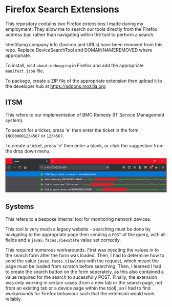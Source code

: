 # Firefox Search Extensions

This repository contains two Firefox extensions I made during my employment. 
They allow me to search our tools directly from the Firefox address bar, rather
than navigating within the tool to perform a search.

Identifying company info (favicon and URLs) have been removed from this repo. Replace DeviceSearchTool and DOMAINNAMEREMOVED where appropriate.

To install, visit `about:debugging` in Firefox and add the appropriate `manifest.json` file. 

To package, create a ZIP file of the appropriate extension then upload it to 
the developer hub at https://addons.mozilla.org

## ITSM

This refers to our implementation of BMC Remedy (IT Service Management system).

To search for a ticket, press 'e' then enter the ticket in the form `INC000001234567` or `1234567`. 

To create a ticket, press 'e' then enter a blank, or click the suggestion from the drop down menu.

![img](./readmepic.png)

## Systems

This refers to a bespoke internal tool for monitoring network devices.

This tool is very much a legacy website - searching must be done by navigating to the appropriate page then sending a `POST` of the query, with all fields and a `javax.faces.ViewState` value set correctly. 

This required numerous workarounds. First was injecting the values in to the search form after the form was loaded. Then, I had to determine how to send the value `javax.faces.ViewState` with the request, which meant the page must be loaded from scratch before searching. Then, I learned I had to create the search button on the form seperately, as this also contained a value required for the search to sucessfully POST. Finally, the extension was only working in certain cases (from a new tab or the search page, not from an existing tab or a device page within the tool), so I had to find workarounds for Firefox behaviour such that the extension would work reliably.
